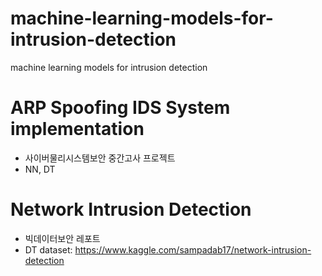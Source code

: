 # machine-learning-models-for-intrusion-detection
machine learning models for intrusion detection



# ARP Spoofing IDS System implementation
- 사이버물리시스템보안 중간고사 프로젝트 
- NN, DT



# Network Intrusion Detection
- 빅데이터보안 레포트
- DT
dataset: https://www.kaggle.com/sampadab17/network-intrusion-detection
